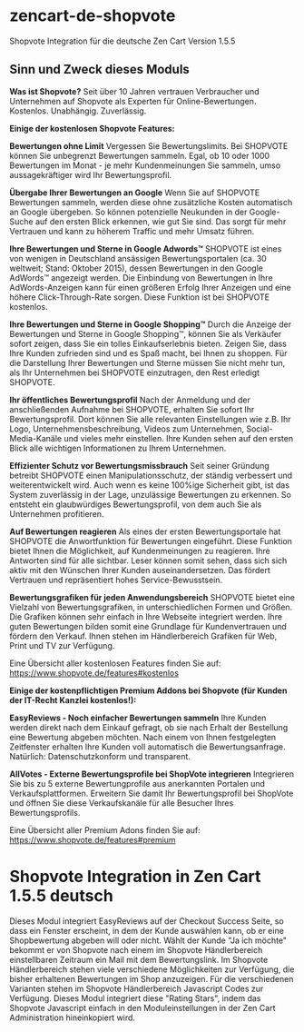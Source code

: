 # zencart-de-shopvote
Shopvote Integration für die deutsche Zen Cart Version 1.5.5

## Sinn und Zweck dieses Moduls

**Was ist Shopvote?**
Seit über 10 Jahren vertrauen Verbraucher und Unternehmen auf Shopvote als Experten für Online-Bewertungen.
Kostenlos. Unabhängig. Zuverlässig.

**Einige der kostenlosen Shopvote Features:**

**Bewertungen ohne Limit**
Vergessen Sie Bewertungslimits. Bei SHOPVOTE können Sie unbegrenzt Bewertungen sammeln. Egal, ob 10 oder 1000 Bewertungen im Monat - je mehr Kundenmeinungen Sie sammeln, umso aussagekräftiger wird Ihr Bewertungsprofil.

**Übergabe Ihrer Bewertungen an Google**
Wenn Sie auf SHOPVOTE Bewertungen sammeln, werden diese ohne zusätzliche Kosten automatisch an Google übergeben. So können potenzielle Neukunden in der Google-Suche auf den ersten Blick erkennen, wie gut Sie sind. Das sorgt für mehr Vertrauen und kann zu höherem Traffic und mehr Umsatz führen.

**Ihre Bewertungen und Sterne in Google Adwords™**
SHOPVOTE ist eines von wenigen in Deutschland ansässigen Bewertungsportalen (ca. 30 weltweit; Stand: Oktober 2015), dessen Bewertungen in den Google AdWords™ angezeigt werden. Die Einbindung von Bewertungen in Ihre AdWords-Anzeigen kann für einen größeren Erfolg Ihrer Anzeigen und eine höhere Click-Through-Rate sorgen. Diese Funktion ist bei SHOPVOTE kostenlos.

**Ihre Bewertungen und Sterne in Google Shopping™**
Durch die Anzeige der Bewertungen und Sterne in Google Shopping™, können Sie als Verkäufer sofort zeigen, dass Sie ein tolles Einkaufserlebnis bieten. Zeigen Sie, dass Ihre Kunden zufrieden sind und es Spaß macht, bei Ihnen zu shoppen. Für die Darstellung Ihrer Bewertungen und Sterne müssen Sie nicht mehr tun, als Ihr Unternehmen bei SHOPVOTE einzutragen, den Rest erledigt SHOPVOTE.

**Ihr öffentliches Bewertungsprofil**
Nach der Anmeldung und der anschließenden Aufnahme bei SHOPVOTE, erhalten Sie sofort Ihr Bewertungsprofil. Dort können Sie alle relevanten Einstellungen wie z.B. Ihr Logo, Unternehmensbeschreibung, Videos zum Unternehmen, Social-Media-Kanäle und vieles mehr einstellen. Ihre Kunden sehen auf den ersten Blick alle wichtigen Informationen zu Ihrem Unternehmen.

**Effizienter Schutz vor Bewertungsmissbrauch**
Seit seiner Gründung betreibt SHOPVOTE einen Manipulationsschutz, der ständig verbessert und weiterentwickelt wird. Auch wenn es keine 100%ige Sicherheit gibt, ist das System zuverlässig in der Lage, unzulässige Bewertungen zu erkennen. So entsteht ein glaubwürdiges Bewertungsprofil, von dem auch Sie als Unternehmen profitieren.

**Auf Bewertungen reagieren**
Als eines der ersten Bewertungsportale hat SHOPVOTE die Anwortfunktion für Bewertungen eingeführt. Diese Funktion bietet Ihnen die Möglichkeit, auf Kundenmeinungen zu reagieren. Ihre Antworten sind für alle sichtbar. Leser können somit sehen, dass sich sich aktiv mit den Wünschen Ihrer Kunden auseinandersetzen. Das fördert Vertrauen und repräsentiert hohes Service-Bewusstsein.

**Bewertungsgrafiken für jeden Anwendungsbereich**
SHOPVOTE bietet eine Vielzahl von Bewertungsgrafiken, in unterschiedlichen Formen und Größen. Die Grafiken können sehr einfach in Ihre Webseite integriert werden. Ihre guten Bewertungen bilden somit eine Grundlage für Kundenvertrauen und fördern den Verkauf. Ihnen stehen im Händlerbereich Grafiken für Web, Print und TV zur Verfügung.

Eine Übersicht aller kostenlosen Features finden Sie auf: https://www.shopvote.de/features#kostenlos

**Einige der kostenpflichtigen Premium Addons bei Shopvote (für Kunden der IT-Recht Kanzlei kostenlos!):**

**EasyReviews - Noch einfacher Bewertungen sammeln**
Ihre Kunden werden direkt nach dem Einkauf gefragt, ob sie nach Erhalt der Bestellung eine Bewertung abgeben möchten. Nach einem von Ihnen festgelegten Zeitfenster erhalten Ihre Kunden voll automatisch die Bewertungsanfrage. Natürlich: Datenschutzkonform und transparent.

**AllVotes - Externe Bewertungsprofile bei ShopVote integrieren**
Integrieren Sie bis zu 5 externe Bewertungprofile aus anerkannten Portalen und Verkaufsplattformen. Erweitern Sie damit Ihr Bewertungsprofil bei ShopVote und öffnen Sie diese Verkaufskanäle für alle Besucher Ihres Bewertungsprofils.

Eine Übersicht aller Premium Adons finden Sie auf: https://www.shopvote.de/features#premium

# Shopvote Integration in Zen Cart 1.5.5 deutsch

Dieses Modul integriert EasyReviews auf der Checkout Success Seite, so dass ein Fenster erscheint, in dem der Kunde auswählen kann, ob er eine Shopbewertung abgeben will oder nicht.
Wählt der Kunde "Ja ich möchte" bekommt er von Shopvote nach einem im Shopvote Händlerbereich einstellbaren Zeitraum ein Mail mit dem Bewertungslink.
Im Shopvote Händlerbereich stehen viele verschiedene Möglichkeiten zur Verfügung, die bisher erhaltenen Bewertungen im Shop anzuzeigen. 
Für die verschiedenen Varianten stehen im Shopvote Händlerbereich Javascript Codes zur Verfügung. 
Dieses Modul integriert diese "Rating Stars", indem das Shopvote Javascript einfach in den Moduleinstellungen in der Zen Cart Administration hineinkopiert wird.
